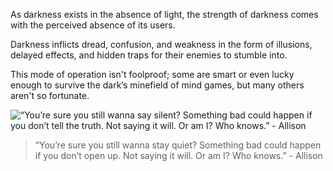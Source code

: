 As darkness exists in the absence of light, the strength of darkness comes with the perceived absence of its users.

Darkness inflicts dread, confusion, and weakness in the form of illusions, delayed effects, and hidden traps for their enemies to stumble into.

This mode of operation isn't foolproof; some are smart or even lucky enough to survive the dark’s minefield of mind games, but many others aren't so fortunate.

![“You’re sure you still wanna say silent? Something bad could happen if you don’t tell the truth. Not saying it will. Or am I? Who knows.” - Allison](https://prod-files-secure.s3.us-west-2.amazonaws.com/d72efbe5-1f3f-4290-88bf-1e0a372fe67f/8973e3f4-d0f8-4d7e-9065-79ec10996c01/allison2.webp)

> “You’re sure you still wanna stay quiet? Something bad could happen if you don’t open up. Not saying it will. Or am I? Who knows.” - Allison
